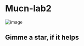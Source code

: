 # Mucn-lab2
![image](https://github.com/wxrstvrsn/Mucn-lab2/assets/51475562/0cc09ec4-f641-449b-ad40-b79f72d4be43)
## Gimme a star, if it helps
